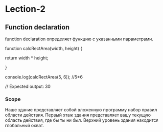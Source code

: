 # Lection-2
 ## Function declaration




function declaration определяет функцию с указанными параметрами.


function calcRectArea(width, height) {

  return width * height;

}

console.log(calcRectArea(5, 6)); //5*6

// Expected output: 30 


### Scope 

Наше здание представляет собой вложенную программу
набор правил области действия. Первый этаж здания
представляет вашу текущую область действия,
где бы ты ни был. Верхний уровень здания находится
глобальный охват.


